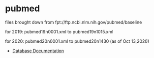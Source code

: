 # pubmed

files brought down from fpt://ftp.ncbi.nlm.nih.gov/pubmed/baseline

for 2019:
pubmed19n0001.xml to pubmed19n1015.xml

for 2020:
pubmed20n0001.xml to pubmed20n1430 (as of Oct 13,2020)

* [Database Documentation](https://demo.cns.iu.edu/dbdocs/pubmed19/)
